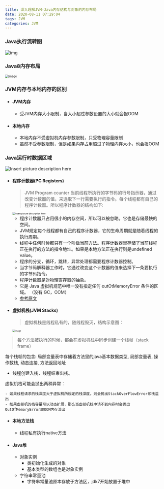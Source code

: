 ```yaml
---
title: 深入理解JVM-Java内存结构与对象的内存布局
date: 2020-08-11 07:29:04
tags: JVM
categories: JVM
---
```


### Java执行流转图

<img src="https://cdn.jsdelivr.net/gh/wenPKtalk/pictures@master/blog/20220511/07_38/0*aO7jvEaMLhADKTqa.png" alt="img"  />

### Java8内存布局

<img src="https://cdn.jsdelivr.net/gh/wenPKtalk/pictures@master/blog/20220511/07_40/640.png" alt="Image" style="zoom: 67%;" />

### JVM内存与本地内存的区别

* #### JVM内存

  * 受JVM内存大小限制，当大小超过参数设置的大小就会报OOM

* #### 本地内存

  * 本地内存不受虚拟机内存参数限制，只受物理容量限制
  * 虽然不受参数限制，但是如果内存占用超过了物理内存大小，也会报OOM

### Java运行时数据区域

![Insert picture description here](https://cdn.jsdelivr.net/gh/wenPKtalk/pictures@master/blog/20220511/09_02/watermark,type_ZmFuZ3poZW5naGVpdGk,shadow_10,text_aHR0cHM6Ly9ibG9nLmNzZG4ubmV0L3FxXzM3OTI0OTA1,size_16,color_FFFFFF,t_70.png)

* #### 程序计数器(PC Registers)

  > JVM Program counter 当前线程所执行的字节码的行号指示器，通过改变计数器的值，来选取下一行需要执行的指令。每个线程都有自己的程序计数器。所以程序计数器的结构如下:

  <img src="https://img-blog.csdnimg.cn/20200918193834460.png?x-oss-process=image/watermark,type_ZmFuZ3poZW5naGVpdGk,shadow_10,text_aHR0cHM6Ly9ibG9nLmNzZG4ubmV0L3FxXzM3OTI0OTA1,size_16,color_FFFFFF,t_70#pic_center" alt="Insert picture description here" style="zoom:50%;" />

  - 程序计数器只占用很小的内存空间，所以可以被忽略。它也是存储最快的空间。
  - JVM规定每个线程都有自己的程序计数器，它的生命周期就是随着线程的执行周期。
  - 线程中任何时候都只有一个叫做当前方法。程序计数器里存储了当前线程正在执行的方法的指令地址。如果是本地方法正在执行则是undefined value。
  - 程序的分支，循环，跳转，异常处理都需要程序计数器控制。
  - 当字节码解释器工作时，它通过改变这个计数器的值来选择下一条要执行的字节码指令。
  - 程序计数器是对物理寄存器的抽象。
  - 它是 Java 虚拟机规范中唯一没有指定任何 outOtMemoryError 条件的区域。 （没有 GC，OOM）
  - [参考原文](https://www.codetd.com/en/article/11818366)

* #### 虚拟机栈(JVM Stacks)

  > 虚拟机栈是线程私有的，随线程毁灭，结构示意图：

  <img src="https://cdn.jsdelivr.net/gh/wenPKtalk/pictures@master/blog/20220511/09_29/640-20220511092947711.png" alt="Image" style="zoom:50%;" />

>  每个方法被执行的时候，都会在虚拟机栈中同步创建一个栈帧（stack frame）

 每个栈帧的包含: 局部变量表中存储着方法里的java基本数据类型, 局部变量表, 操作数栈, 动态连接, 方法返回地址

* 线程创建入栈，线程结束出栈。

虚拟机栈可能会抛出两种异常：

	- 如果线程请求的栈深度大于虚拟机所规定的栈深度，则会抛出StackOverFlowError即栈溢出
	- 如果虚拟机的栈容量可以动态扩展，那么当虚拟机栈申请不到内存时会抛出OutOfMemoryError即OOM内存溢出

- #### 本地方法栈

  - 线程私有执行native方法

- #### Java堆

  * 对象实例
    * 类初始化生成的对象
    * 基本类型的数组也是对象实例
  * 字符串常量池
    * 字符串常量池原本存放于方法区，jdk7开始放置于堆中

